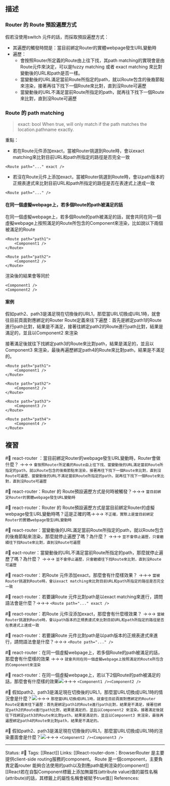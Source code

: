## 描述

### Router 的 Route 預設遍歷方式

假若沒使用switch 元件的話，而採取預設遍歷方式：
- 其遍歷的觸發時間是：當目前綁定Router的實體webpage發生URL變動時
- 遍歷：
	- 會按照Router所定義的Route由上往下找，其path matching的實現會是由Route元件來決定，可以是fuzzy matching 或者 exact matching 來比對變動後的URL和path是否一樣。
	- 當變動後的URL滿足當前Route所指定的path，就以Route包含的後裔節點來渲染，接著再往下找下一個Route來比對，直到沒Route可遍歷
	- 當變動後的URL不滿足當前Route所指定的path，就再往下找下一個Route來比對，直到沒Route可遍歷

### Route 的 path matching


> exact: bool
> When true, will only match if the path matches the location.pathname exactly.


重點：
- 若在Route元件添加exact，當被Router挑選到Route時，會以exact matching來比對目前URL和path所指定的路徑是否完全一致
```
<Route path="..." exact />
```
- 若沒在Route元件上添加exact，當被Router挑選到Route時，會以path版本的正規表達式來比對目前URL和path所指定的路徑是否在表達式上達成一致
```
<Route path="..." />
```
#### 在同一個虛擬webpage上，若多個Route的path被滿足的話

在同一個虛擬webpage上，若多個Route的path被滿足的話，就會共同在同一個虛擬webpage上按照滿足的Route所包含的Component來渲染，比如說以下兩個被滿足的Route
```
<Route path="path1">
	<Component1 />
</Route>

<Route path="path2">
	<Component2 />
</Route>
```

渲染後的結果會等同於
```
<Component1 />
<Component2 />
```

#### 案例

假如path2、path3是滿足現在切換後的URL1，那麼當URL切換成URL1時，就會往目前頁面對應綁定的Router Route定義來往下遍歷：首先是綁定path1的Route進行path比對，結果是不滿足，接著往綁定path2的Route進行path比對，結果是滿足的，並且以Component2 來渲染

接著滿足後就往下找綁定path3的Route來比對path，結果是滿足的，並且以Component3 來渲染，最後再遍歷綁定path4的Route來比對path，結果是不滿足的。

```
<Route path="path1">
	<Component1 />
</Route>

<Route path="path2">
	<Component2 />
</Route>

<Route path="path3">
	<Component3 />
</Route>

<Route path="path4">
	<Component4 />
</Route>
```

## 複習


#🧠 react-router ：當目前綁定Router的webpage發生URL變動時，Router會做什麼？ ->->-> `會按照Router所定義的Route由上往下找、當變動後的URL滿足當前Route所指定的path，就以Route包含的後裔節點來渲染，接著再往下找下一個Route來比對，直到沒Route可遍歷、當變動後的URL不滿足當前Route所指定的path，就再往下找下一個Route來比對，直到沒Route可遍歷`
<!--SR:!2022-11-15,10,250-->

#🧠 react-router：Router 的 Route預設遍歷方式是何時被觸發？->->-> `當目前綁定Router的實體webpage發生URL變動時`
<!--SR:!2022-11-06,3,250-->

#🧠 react-router：Router 的 Route預設遍歷方式是當目前綁定Router的虛擬webpage發生URL變動時嗎？這是正確的嗎->->-> `不正確，實際上是當目前綁定Router的實體webpage發生URL變動時`
<!--SR:!2022-11-06,3,250-->


#🧠 react-router：當變動後的URL滿足當前Route所指定的path，就以Route包含的後裔節點來渲染，那麼就停止遍歷了嗎？為什麼？ ->->-> `並不會停止遍歷，只會繼續往下找Route來比對，直到沒Route可遍歷`
<!--SR:!2022-11-05,3,250-->


#🧠 eact-router：當變動後的URL不滿足當前Route所指定的path，那麼就停止遍歷了嗎？為什麼？ ->->-> `並不會停止遍歷，只會繼續往下找Route來比對，直到沒Route可遍歷`
<!--SR:!2022-11-14,9,250-->

#🧠 react-router：若Route 元件添加exact，那麼會有什麼樣效果？ ->->-> `當被Router挑選到Route時，會以exact matching來比對目前URL和path所指定的路徑是否完全一致`
<!--SR:!2022-11-14,9,250-->

#🧠 react-router：若要讓Route 元件比對path是以exact matching來進行，請問語法會是什麼？->->-> `<Route path="..." exact />`
<!--SR:!2022-11-14,9,250-->


#🧠 react-router：若Route 元件沒添加exact，那麼會有什麼樣效果？ ->->-> `當被Router挑選到Route時，會以path版本的正規表達式來比對目前URL和path所指定的路徑是否在表達式上達成一致`
<!--SR:!2022-11-14,9,250-->


#🧠 react-router：若要讓Route 元件比對path是以path版本的正規表達式來進行，請問語法會是什麼？->->-> `<Route path="..." />`
<!--SR:!2022-11-05,3,250-->


#🧠 react-router：在同一個虛擬webpage上，若多個Route的path被滿足的話，那麼會有什麼樣的效果 ->->-> `就會共同在同一個虛擬webpage上按照滿足的Route所包含的Component來渲染`
<!--SR:!2022-11-12,7,250-->


#🧠 react-router：在同一個虛擬webpage上，若以下2個Route的path被滿足的話，那麼會有什麼樣的效果![](https://res.cloudinary.com/dqfxgtyoi/image/upload/v1667308798/blog/react/react-router/Route-component/two-paths-react-router-route_dxxb2b.png)->->-> `<Component1 /><Component2 />`
<!--SR:!2022-11-15,10,250-->

#🧠 假如path2、path3是滿足現在切換後的URL1，那麼當URL切換成URL1時的情況會是什麼？![](https://res.cloudinary.com/dqfxgtyoi/image/upload/v1667308798/blog/react/react-router/Route-component/four-paths-react-router-route_enznvc.png)->->-> `那麼當URL切換成URL1時，就會往目前頁面對應綁定的Router Route定義來往下遍歷：首先是綁定path1的Route進行path比對，結果是不滿足，接著往綁定path2的Route進行path比對，結果是滿足的，並且以Component2 來渲染。接著滿足後就往下找綁定path3的Route來比對path，結果是滿足的，並且以Component3 來渲染，最後再遍歷綁定path4的Route來比對path，結果是不滿足的。`
<!--SR:!2022-11-15,10,250-->


#🧠 假如path2、path3是滿足現在切換後的URL1，那麼當URL切換成URL1時的渲染畫面會是什麼？![](https://res.cloudinary.com/dqfxgtyoi/image/upload/v1667308798/blog/react/react-router/Route-component/four-paths-react-router-route_enznvc.png)->->->  `<Component2 /><Component3 />`
<!--SR:!2022-11-14,9,250-->


---
Status: #🌱 
Tags:
[[React]]
Links:
[[React-router-dom：BrowserRouter 是主要提供client-side routing服務的component。 Route 是一個component，主要負責定義router 能夠合法使用的path以及對應path能夠渲染的component]]
[[React若在自製Component標籤上添加無屬性(attribute value)值的屬性名稱(attribute)的話，其標籤上的屬性名稱會被賦予true值]]
References: